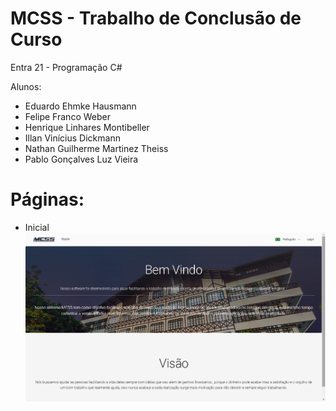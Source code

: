 # MCSS - Trabalho de Conclusão de Curso

Entra 21 - Programação C#

Alunos: 
* Eduardo Ehmke Hausmann
* Felipe Franco Weber
* Henrique Linhares Montibeller
* Illan Vinícius Dickmann
* Nathan Guilherme Martinez Theiss
* Pablo Gonçalves Luz Vieira 

# Páginas:

* Inicial
![Tela Inicial](assets/pagina-inicial.png)
